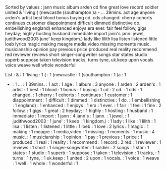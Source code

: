 Sorted by values :
jann music album arden cd fine great love record soldier united & 'living ( (newcastle (southampton )a - ... 39mins. act age anyone arden's artist best blood bonus buying cd. cds changed. cherry cohorts continues customer diappointment difficult dimmed distinctive do. embellishing england) enhanced enjoys era ever. fair feel follow, gigs heyday; highly hosting husband immediate import jann's jann. jewel, judithwood2003 june' keep kingdom.) lady like lilith lisa listen listened little loeb lyrics magic making meagre media,video missing moments music. musicianship opinion pay previous price produced real reality recommend red reviewer reviews short singer-songwriter songs star states studio superb suppose taken television tracks, turns tyne, uk.keep upon vocals. voice weave well whole wonderful 

List :
& : 1
'living : 1
( : 1
(newcastle : 1
(southampton : 1
)a : 1
- : 1
... : 1
39mins. : 1
act : 1
age : 1
album : 3
anyone : 1
arden : 2
arden's : 1
artist : 1
best : 1
blood : 1
bonus : 1
buying : 1
cd : 2
cd. : 1
cds : 1
changed. : 1
cherry : 1
cohorts : 1
continues : 1
customer : 1
diappointment : 1
difficult : 1
dimmed : 1
distinctive : 1
do. : 1
embellishing : 1
england) : 1
enhanced : 1
enjoys : 1
era : 1
ever. : 1
fair : 1
feel : 1
fine : 2
follow, : 1
gigs : 1
great : 2
heyday; : 1
highly : 1
hosting : 1
husband : 1
immediate : 1
import : 1
jann : 4
jann's : 1
jann. : 1
jewel, : 1
judithwood2003 : 1
june' : 1
keep : 1
kingdom.) : 1
lady : 1
like : 1
lilith : 1
lisa : 1
listen : 1
listened : 1
little : 1
loeb : 1
love : 2
lyrics : 1
magic : 1
making : 1
meagre : 1
media,video : 1
missing : 1
moments : 1
music : 4
music. : 1
musicianship : 1
opinion : 1
pay : 1
previous : 1
price : 1
produced : 1
real : 1
reality : 1
recommend : 1
record : 2
red : 1
reviewer : 1
reviews : 1
short : 1
singer-songwriter : 1
soldier : 2
songs : 1
star : 1
states : 1
studio : 1
superb : 1
suppose : 1
taken : 1
television : 1
tracks, : 1
turns : 1
tyne, : 1
uk.keep : 1
united : 2
upon : 1
vocals. : 1
voice : 1
weave : 1
well : 1
whole : 1
wonderful : 1
